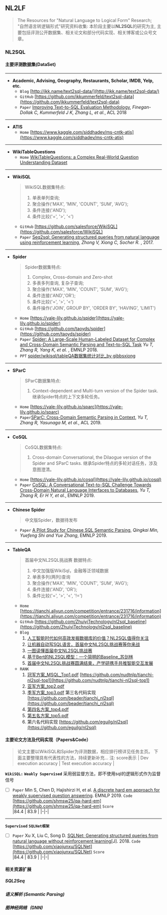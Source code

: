 ## NL2LF
> The Resources for "Natural Language to Logical Form" Research;  
> "自然语言转逻辑形式"研究资料收集: 
> 本阶段主要以**NL2SQL**的研究为主, 主要包括评测公开数据集、相关论文和部分代码实现、相关博客或公众号文章。

### NL2SQL
#### 主要评测数据集(DataSet)
---
- **Academic, Advising, Geography, Restaurants, Scholar, IMDB, Yelp, etc.**  
  + `Blog` [http://jkk.name/text2sql-data/](http://jkk.name/text2sql-data/) 
  + `GitHub` [https://github.com/jkkummerfeld/text2sql-data](https://github.com/jkkummerfeld/text2sql-data)
  + `Paper` [Improving Text-to-SQL Evaluation Methodology](https://www.aclweb.org/anthology/P18-1033.pdf), _Finegan-Dollak C, Kummerfeld J K, Zhang L, et al._, ACL 2018  
---
- **ATIS**
  + `Home`  [https://www.kaggle.com/siddhadev/ms-cntk-atis](https://www.kaggle.com/siddhadev/ms-cntk-atis) 
---
- **WikiTableQuestions**
  + `Home`  [WikiTableQuestions: a Complex Real-World Question Understanding Dataset](https://nlp.stanford.edu/blog/wikitablequestions-a-complex-real-world-question-understanding-dataset/)

---
- **WikiSQL**  
  > WikiSQL数据集特点:
  > 1. 单表单列查询; 
  > 2. 聚合操作('MAX', 'MIN', 'COUNT', 'SUM', 'AVG'); 
  > 3. 条件连接('AND'); 
  > 4. 条件比较('=', '>', '<')
  + `GitHub` [https://github.com/salesforce/WikiSQL](https://github.com/salesforce/WikiSQL)
  + `Paper` [Seq2sql: Generating structured queries from natural language using reinforcement learning](https://arxiv.org/pdf/1709.00103.pdf), _Zhong V, Xiong C, Socher R._ , 2017.

---
- **Spider**  
  > Spider数据集特点:
  > 1. Complex, Cross-domain and Zero-shot 
  > 2. 多表多列查询, 复杂子查询;
  > 3. 聚合操作('MAX', 'MIN', 'COUNT', 'SUM', 'AVG'); 
  > 4. 条件连接('AND','OR'); 
  > 5. 条件比较('=', '>', '<')
  > 6. 条件操作('JOIN', GROUP BY', 'ORDER BY', 'HAVING', 'LIMIT')
  + `Home` [https://yale-lily.github.io/spider](https://yale-lily.github.io/spider)
  + `GitHub` [https://github.com/taoyds/spider](https://github.com/taoyds/spider)
  + `Paper` [Spider: A Large-Scale Human-Labeled Dataset for Complex and Cross-Domain Semantic Parsing and Text-to-SQL Task](https://arxiv.org/pdf/1809.08887.pdf) _Yu T, Zhang R, Yang K, et al._ , EMNLP 2018.
  + `PPT` [spider/wikisql/tableQA数据集统计对比_by gibbsxiong](PPT/三个数据集统计分析.pptx)

---
- **SParC**
  > SParC数据集特点:
  > 1. Context-dependent and Multi-turn version of the Spider task.  
       继承Spider特点的上下文多轮任务。
  + `Home` [https://yale-lily.github.io/sparc](https://yale-lily.github.io/sparc)
  + `Paper`[SParC: Cross-Domain Semantic Parsing in Context](https://arxiv.org/pdf/1906.02285.pdf), _Yu T, Zhang R, Yasunaga M, et al._, ACL 2019.

---
- **CoSQL**
  > CoSQL数据集特点: 
  > 1. Cross-domain Conversational, the Dilaogue version of the Spider and SParC tasks.
  >    继承Spider特点的多轮对话任务，涉及意图澄清。
  + `Home` [https://yale-lily.github.io/cosql](https://yale-lily.github.io/cosql)
  + `Paper` [CoSQL: A Conversational Text-to-SQL Challenge Towards Cross-Domain Natural Language Interfaces to Databases](https://arxiv.org/pdf/1909.05378.pdf), _Yu T, Zhang R, Er H Y, et al._, EMNLP 2019. 

---
- **Chinese Spider**
  > 中文版Spider，数据待发布
  + `Paper` [A Pilot Study for Chinese SQL Semantic Parsing](https://frcchang.github.io/pub/emnlp2019.2.pdf), _Qingkai Min, Yuefeng Shi and Yue Zhang_, EMNLP 2019.

---
- **TableQA** 
  > 首届中文NL2SQL挑战赛 
  > 数据特点:
  > 1. 中文加强版WikiSql，金融等泛领域数据
  > 2. 单表多列(两列)查询
  > 3. 聚合操作('MAX', 'MIN', 'COUNT', 'SUM', 'AVG'); 
  > 4. 条件连接('AND', 'OR'); 
  > 5. 条件比较('=', '>', '<', '!=')
  + `Home` [https://tianchi.aliyun.com/competition/entrance/231716/information](https://tianchi.aliyun.com/competition/entrance/231716/information)
  + `GitHub` [https://github.com/ZhuiyiTechnology/nl2sql_baseline](https://github.com/ZhuiyiTechnology/nl2sql_baseline)
  + `Blog` 
    1. [人工智能时代如何高效发掘数据库的价值？NL2SQL值得你关注](https://www.jiqizhixin.com/articles/2019-06-02-3)
    2. [让机器自动写SQL语言，首届中文NL2SQL挑战赛等你来战](https://mp.weixin.qq.com/s/wuC8O6DuxxtuFe8BO1ilZQ)
    3. [一图读懂首届中文NL2SQL挑战赛](https://mp.weixin.qq.com/s/0FhfX0r643umZ36HxffLmQ)
    4. [基于Bert的NL2SQL模型：一个简明的Baseline_苏剑林](https://kexue.fm/archives/6771)
    5. [首届中文NL2SQL挑战赛圆满结束，产学研携手共推智能交互发展](https://mp.weixin.qq.com/s/F747u_n3vVC2y8Z1dOaoNw)
  + `RANK` 
    1. [冠军方案_MSQL_Top1.pdf](PPT/Top1.pdf) 
       [https://github.com/nudtnlp/tianchi-nl2sql-top1](https://github.com/nudtnlp/tianchi-nl2sql-top1)
    2. [亚军方案_top2.pdf](PPT/top2.pdf)
    3. [季军方案_top3.pdf](PPT/top3.pdf)
       第三名代码实现 [https://github.com/beader/tianchi_nl2sql](https://github.com/beader/tianchi_nl2sql)
    4. [第四名方案_top4.pdf](PPT/top4.pdf)
    5. [第五名方案_top5.pdf](PPT/top5.pdf)
    6. 第六名代码实现 [https://github.com/eguilg/nl2sql](https://github.com/eguilg/nl2sql)

#### 主要论文方法及代码实现（Papers&Code）
> 论文主要以WikiSQL和Spider为评测数据，相应排行榜详见任务主页。
> 下面主要整理具有代表性的方法，持续更新补充...
> 注: score表示 | Dev execution accuracy |  Test execution accuracy  |

**`WikiSQL:`** 
**`Weakly Supervised`** 采用弱监督方法，即不使用sql的逻辑形式作为监督信号
- [ ] `Paper` Min S, Chen D, Hajishirzi H, et al. [A discrete hard em approach for weakly supervised question answering](https://www.cs.princeton.edu/~danqic/papers/emnlp2019.pdf). EMNLP 2019.
  `Code` [https://github.com/shmsw25/qa-hard-em](https://github.com/shmsw25/qa-hard-em)
  `Score`  
    |84.4 |  83.9  |
    |-|-|
---
**`Supervised`** **`SQLNet框架`**
- [ ] `Paper` Xu X, Liu C, Song D. [SQLNet: Generating structured queries from natural language without reinforcement learning](https://arxiv.org/pdf/1711.04436.pdf)[J]. 2018.
  `Code` [https://github.com/xiaojunxu/SQLNet](https://github.com/xiaojunxu/SQLNet)
  `Score`  
    |84.4 |  83.9  |
    |-|-|



#### 相关资源扩展
##### SQL2Seq
##### 语义解析 (Semantic Parsing)
##### 图神经网络（GNN)



